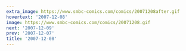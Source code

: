 ```yaml
---
extra_image: https://www.smbc-comics.com/comics/20071208after.gif
hovertext: '2007-12-08'
image: https://www.smbc-comics.com/comics/20071208.gif
next: '2007-12-09'
prev: '2007-12-07'
title: '2007-12-08'
---
```

